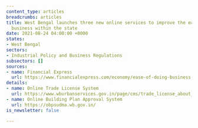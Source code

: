 ```yaml
---
content_type: articles
breadcrumbs: articles
title: West Bengal launches three new online services to improve the ease of doing
  business within the state
date: 2021-08-24 04:00:00 +0000
states:
- West Bengal
sectors:
- Industrial Policy and Business Regulations
subsectors: []
sources:
- name: Financial Express
  url: https://www.financialexpress.com/economy/ease-of-doing-business-west-bengal-rolls-out-three-new-online-services/2312117/
details:
- name: Online Trade License System
  url: https://www.wburbanservices.gov.in/page/cms/trade_license_about_service_71746e
- name: Online Building Plan Approval System
  url: https://obpsudma.wb.gov.in/
is_newsletter: false

---
```

